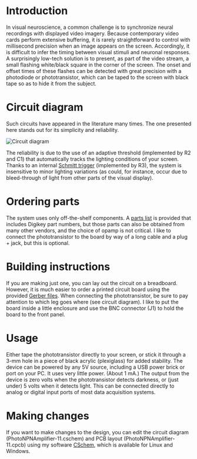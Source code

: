 # Introduction

In visual neuroscience, a common challenge is to synchronize neural recordings with displayed video imagery. Because contemporary video cards perform extensive buffering, it is rarely straightforward to control with millisecond precision when an image appears on the screen. Accordingly, it is difficult to infer the timing between visual stimuli and neuronal responses. A surprisingly low-tech solution is to present, as part of the video stream, a small flashing white/black square in the corner of the screen. The onset and offset times of these flashes can be detected with great precision with a photodiode or phototransistor, which can be taped to the screen with black tape so as to hide it from the subject.

# Circuit diagram

Such circuits have appeared in the literature many times. The one presented here stands out for its simplicity and reliability. 

![Circuit diagram](https://github.com/citneuro/screenreader/blob/main/PhotoNPNAmplifier-11.png)

The reliability is due to the use of an adaptive threshold (implemented by R2 and C1) that automatically tracks the lighting conditions of your screen. Thanks to an internal [Schmitt trigger](https://en.wikipedia.org/wiki/Schmitt_trigger) (implemented by R3), the system is insensitive to minor lighting variations (as could, for instance, occur due to bleed-through of light from other parts of the visual display). 

# Ordering parts

The system uses only off-the-shelf components. A [parts list](https://github.com/citneuro/screenreader/blob/main/PhotoNPNAmplifier-11.csv) is provided that includes Digikey part numbers, but those parts can also be obtained from many other vendors, and the choice of opamp is not critical. I like to connect the phototransistor to the board by way of a long cable and a plug + jack, but this is optional. 

# Building instructions

If you are making just one, you can lay out the circuit on a breadboard. However, it is much easier to order a printed circuit board using the provided [Gerber files](https://github.com/citneuro/screenreader/blob/main/PhotoNPNAmplifier-11.zip). When connecting the phototransistor, be sure to pay attention to which leg goes where (see circuit diagram). I like to put the board inside a little enclosure and use the BNC connector (J1) to hold the board to the front panel.

# Usage

Either tape the phototransistor directly to your screen, or stick it through a 3-mm hole in a piece of black acrylic (plexiglass) for added stability. The device can be powered by any 5V source, including a USB power brick or port on your PC. It uses very little power. (About 1 mA.) The output from the device is zero volts when the phototransistor detects darkness, or (just under) 5 volts when it detects light. This can be connected directly to analog or digital input ports of most data acquisition systems.

# Making changes

If you want to make changes to the design, you can edit the circuit diagram (PhotoNPNAmplifier-11.cschem) and PCB layout (PhotoNPNAmplifier-11.cpcb) using my software [CSchem](https://github.com/wagenadl/cschem/), which is available for Linux and Windows.
